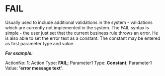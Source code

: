 # FAIL

Usually used to include additional validations in the system -  validations which are currently not implemented in the system. The FAIL  syntax is simple - the user just set that the current business rule  throws an error. He is also able to set the error text as a constant.  The constant may be entered as first parameter type and value.

***For example:*** 

ActionNo: **1**; Action Type: **FAIL;** Parameter1 Type: **Constant**; Parameter1 Value: **'error message text'**.